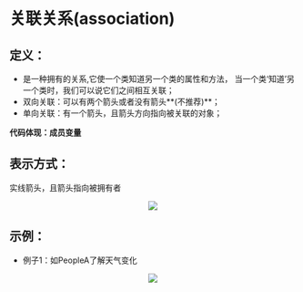 # 关联关系(association)


## 定义：
- 是一种拥有的关系,它使一个类知道另一个类的属性和方法，
当一个类‘知道’另一个类时，我们可以说它们之间相互关联；
- 双向关联：可以有两个箭头或者没有箭头**(不推荐)**；
- 单向关联：有一个箭头，且箭头方向指向被关联的对象；

**代码体现：成员变量**


## 表示方式：
实线箭头，且箭头指向被拥有者
<div align=center>
    <img src="/MyBlogByVuePress/assets/img/coding_computerbase_uml_association_1.png"/>
</div> 


## 示例：
- 例子1：如PeopleA了解天气变化
<div align=center>
    <img src="/MyBlogByVuePress/assets/img/coding_computerbase_uml_association_2.png"/>
</div> 
